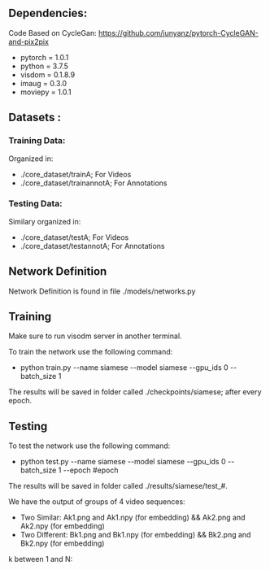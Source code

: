 ## Dependencies:

Code Based on CycleGan: https://github.com/junyanz/pytorch-CycleGAN-and-pix2pix

- pytorch = 1.0.1
- python = 3.7.5
- visdom = 0.1.8.9
- imaug = 0.3.0
- moviepy = 1.0.1

## Datasets :

### Training Data: 

Organized in: 
- ./core_dataset/trainA; For Videos
- ./core_dataset/trainannotA; For Annotations

### Testing Data: 

Similary organized in: 
- ./core_dataset/testA; For Videos
- ./core_dataset/testannotA; For Annotations


## Network Definition

Network Definition is found in file ./models/networks.py


## Training

Make sure to run visodm server in another terminal.

To train the network use the following command:

* python train.py --name siamese --model siamese --gpu_ids 0 --batch_size 1

The results will be saved in folder called ./checkpoints/siamese; after every epoch.

## Testing

To test the network use the following command:

* python test.py --name siamese --model siamese --gpu_ids 0 --batch_size 1 --epoch #epoch

The results will be saved in folder called ./results/siamese/test_#.

We have the output of groups of 4 video sequences:

* Two Similar: Ak1.png and Ak1.npy (for embedding) && Ak2.png and Ak2.npy (for embedding)
* Two Different: Bk1.png and Bk1.npy (for embedding) && Bk2.png and Bk2.npy (for embedding)

k between 1 and N:
